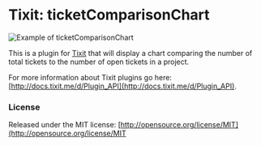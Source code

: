 # Tixit: ticketComparisonChart

![Example of ticketComparisonChart](https://github.com/cookiesncream716/ticketComparisonChart/blob/master/exChart.png?raw=true)

This is a plugin for [Tixit](https://tixit.me/) that will display a chart comparing the number of total tickets to the number of open tickets in a project.

For more information about Tixit plugins go here: [http://docs.tixit.me/d/Plugin_API](http://docs.tixit.me/d/Plugin_API).

### License
Released under the MIT license: [http://opensource.org/license/MIT](http://opensource.org/license/MIT